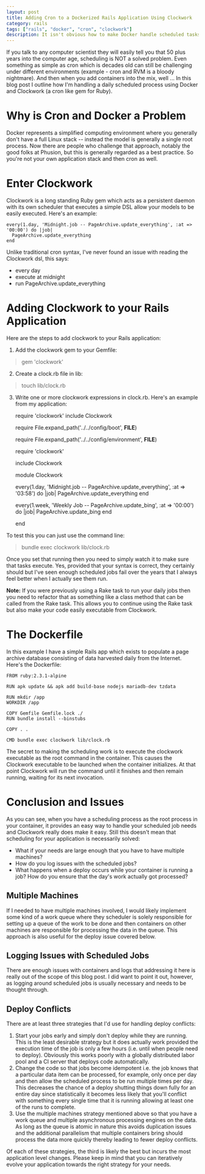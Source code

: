 ```yaml
---
layout: post
title: Adding Cron to a Dockerized Rails Application Using Clockwork
category: rails
tags: ["rails", "docker", "cron", "clockwork"]
description: It isn't obvious how to make Docker handle scheduled tasks for a Rails application.  In this blog post I walk through the process of scheduling tasks in a containerized application and then explore the issues associated with performance and deploy.
---
```

If you talk to any computer scientist they will easily tell you that 50 plus years into the computer age, scheduling is NOT a solved problem.  Even something as simple as cron which is decades old can still be challenging under different environments (example - cron and RVM is a bloody nightmare).  And then when you add containers into the mix, well ...  In this blog post I outline how I'm handling a daily scheduled process using Docker and Clockwork (a cron like gem for Ruby).

# Why is Cron and Docker a Problem

Docker represents a simplified computing environment where you generally don't have a full Linux stack -- instead the model is generally a single root process.  Now there are people who challenge that approach, notably the good folks at Phusion, but this is generally regarded as a best practice.  So you're not your own application stack and then cron as well.

# Enter Clockwork

Clockwork is a long standing Ruby gem which acts as a persistent daemon with its own scheduler that executes a simple DSL allow your models to be easily executed.  Here's an example:

    every(1.day, 'Midnight.job -- PageArchive.update_everything', :at => '00:00') do |job|
      PageArchive.update_everything
    end
    
Unlike traditional cron syntax, I've never found an issue with reading the Clockwork dsl, this says:

* every day
* execute at midnight
* run PageArchive.update_everything

# Adding Clockwork to your Rails Application

Here are the steps to add clockwork to your Rails application:

1.  Add the clockwork gem to your Gemfile: 

> gem 'clockwork'

2.  Create a clock.rb file in lib:

> touch lib/clock.rb

3.  Write one or more clockwork expressions in clock.rb.  Here's an example from my application:


    require 'clockwork'
    include Clockwork

    require File.expand_path('../../config/boot', __FILE__)

    require File.expand_path('../../config/environment', __FILE__)

    require 'clockwork'

    include Clockwork

    module Clockwork

      every(1.day, 'Midnight.job -- PageArchive.update_everything', :at => '03:58') do |job|
        PageArchive.update_everything
      end

      every(1.week, 'Weekly Job -- PageArchive.update_bing', :at => '00:00') do |job|
        PageArchive.update_bing
      end

    end
    
To test this you can just use the command line:

> bundle exec clockwork lib/clock.rb

Once you set that running then you need to simply watch it to make sure that tasks execute.  Yes, provided that your syntax is correct, they certainly should but I've seen enough scheduled jobs fail over the years that I always feel better when I actually see them run.

**Note:** If you were previously using a Rake task to run your daily jobs then you need to refactor that as something like a class method that can be called from the Rake task.  This allows you to continue using the Rake task but also make your code easily executable from Clockwork.

# The Dockerfile

In this example I have a simple Rails app which exists to populate a page archive database consisting of data harvested daily from the Internet.  Here's the Dockerfile:

    FROM ruby:2.3.1-alpine

    RUN apk update && apk add build-base nodejs mariadb-dev tzdata

    RUN mkdir /app
    WORKDIR /app

    COPY Gemfile Gemfile.lock ./
    RUN bundle install --binstubs

    COPY . .

    CMD bundle exec clockwork lib/clock.rb
    
The secret to making the scheduling work is to execute the clockwork executable as the root command in the container. This causes the Clockwork executable to be launched when the container initializes.  At that point Clockwork will run the command until it finishes and then remain running, waiting for its next invocation.

# Conclusion and Issues

As you can see, when you have a scheduling process as the root process in your container, it provides an easy way to handle your scheduled job needs and Clockwork really does make it easy.  Still this doesn't mean that scheduling for your application is necessarily solved:

* What if your needs are large enough that you have to have multiple machines?
* How do you log issues with the scheduled jobs?
* What happens when a deploy occurs while your container is running a job?  How do you ensure that the day's work actually got processed?

## Multiple Machines

If I needed to have multiple machines involved, I would likely implement some kind of a work queue where they scheduler is solely responsible for setting up a queue of the work to be done and then containers on other machines are responsible for processing the data in the queue.  This approach is also useful for the deploy issue covered below.

## Logging Issues with Scheduled Jobs

There are enough issues with containers and logs that addressing it here is really out of the scope of this blog post.  I did want to point it out, however, as logging around scheduled jobs is usually necessary and needs to be thought through.

## Deploy Conflicts

There are at least three strategies that I'd use for handling deploy conflicts:

1. Start your jobs early and simply don't deploy while they are running.  This is the least desirable strategy but it does actually work provided the execution time of the job is only a few hours (i.e. until when people need to deploy).  Obviously this works poorly with a globally distributed labor pool and a CI server that deploys code automatically.
2. Change the code so that jobs become idempotent i.e. the job knows that a particular data item can be processed, for example, only once per day and then allow the scheduled process to be run multiple times per day.  This decreases the chance of a deploy shutting things down fully for an entire day since statistically it becomes less likely that you'll conflict with something every single time that it is running allowing at least one of the runs to complete.
3. Use the multiple machines strategy mentioned above so that you have a work queue and multiple asynchronous processing engines on the data.  As long as the queue is atomic in nature this avoids duplication issues and the additional parallelism that multiple containers bring should process the data more quickly thereby leading to fewer deploy conflicts.

Of each of these strategies, the third is likely the best but incurs the most application level changes.  Please keep in mind that you can iteratively evolve your application towards the right strategy for your needs.

